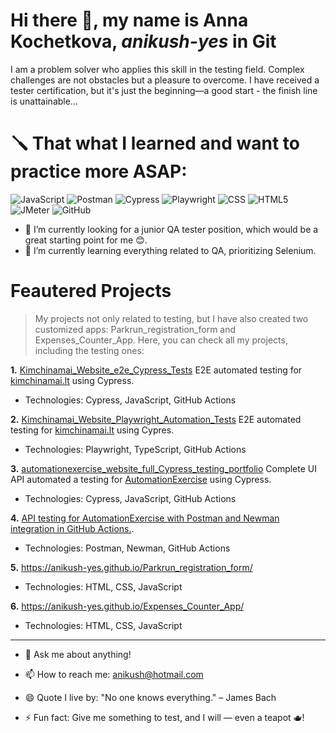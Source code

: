 # Hi there 💃, my name is Anna Kochetkova, ***anikush-yes*** in Git

I am a problem solver who applies this skill in the testing field. Complex challenges are not obstacles but a pleasure to overcome. I have received a tester certification, but it's just the beginning—a good start - the finish line is unattainable...

<!--
**anikush-yes/anikush-yes** is a ✨ _special_ ✨ repository because its `README.md` (this file) appears on your GitHub profile.

🔭 I’m currently looking for a junior QA tester position, which would be a great starting point for me 😊.
🌱 I’m currently learning everything related to QA, prioritizing Selenium.
🤔 I’m looking for guidance in the QA world.
💬 Ask me about anything!
📫 How to reach me: anikush@hotmail.com
😄 Quote I live by: "No one knows everything." – James Bach
⚡ Fun fact: Give me something to test, and I will— even a teapot 🫖!
-->

# 🪛 That what I learned and want to practice more ASAP:

![JavaScript](https://img.shields.io/badge/JavaScript-F7DF1E?logo=javascript&logoColor=black&style=for-the-badge) 
![Postman](https://img.shields.io/badge/Postman-FF6C37?logo=postman&logoColor=white&style=for-the-badge) 
![Cypress](https://img.shields.io/badge/Cypress-17202C?logo=cypress&logoColor=white&style=for-the-badge) 
![Playwright](https://img.shields.io/badge/Playwright-ffffff?logo=playwright&logoColor=black&style=for-the-badge) 
![CSS](https://img.shields.io/badge/CSS-1572B6?logo=css3&logoColor=white&style=for-the-badge) 
![HTML5](https://img.shields.io/badge/HTML5-E34F26?logo=html5&logoColor=white&style=for-the-badge) 
![JMeter](https://img.shields.io/badge/JMeter-000000?logo=apachejmeter&logoColor=white&style=for-the-badge) 
![GitHub](https://img.shields.io/badge/GitHub-181717?logo=github&logoColor=white&style=for-the-badge)

- 🔭 I’m currently looking for a junior QA tester position, which would be a great starting point for me 😊.
- 🌱 I’m currently learning everything related to QA, prioritizing Selenium.

# Feautered Projects

> My projects not only related to testing, but I have also created two customized apps: Parkrun_registration_form and Expenses_Counter_App.
Here, you can check all my projects, including the testing ones: 

**1.** [Kimchinamai_Website_e2e_Cypress_Tests](https://kimchinamai.lt)
E2E automated testing for [kimchinamai.lt](https://kimchinamai.lt) using Cypress.
* Technologies: Cypress, JavaScript, GitHub Actions

**2.** [Kimchinamai_Website_Playwright_Automation_Tests](https://anikush-yes.github.io/Kimchinamai_Website_Playwright_Automation_Tests/)
E2E automated testing for [kimchinamai.lt](https://kimchinamai.lt) using Cypres.
* Technologies: Playwright, TypeScript, GitHub Actions

**3.** [automationexercise_website_full_Cypress_testing_portfolio](https://github.com/anikush-yes/automationexercise_website_full_Cypress_testing_portfolio)
Complete UI API automated a testing for [AutomationExercise](https://automationexercise.com/) using Cypress.
* Technologies: Cypress, JavaScript, GitHub Actions

**4.** [API testing for AutomationExercise with Postman and Newman integration in GitHub Actions.](https://anikush-yes.github.io/AutomationExercise_API_Testing/).
* Technologies: Postman, Newman, GitHub Actions

**5.** https://anikush-yes.github.io/Parkrun_registration_form/
* Technologies: HTML, CSS, JavaScript

**6.** https://anikush-yes.github.io/Expenses_Counter_App/
*  Technologies: HTML, CSS, JavaScript

________________________________________________________

- 💬 Ask me about anything!
- 📫 How to reach me: anikush@hotmail.com

- 😄 Quote I live by: "No one knows everything." – James Bach
- ⚡ Fun fact: Give me something to test, and I will — even a teapot 🫖!








